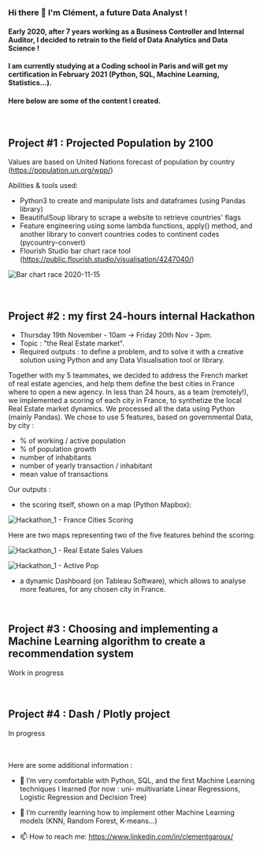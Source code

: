 ### Hi there 👋 I'm Clément, a future Data Analyst !
#### Early 2020, after 7 years working as a Business Controller and Internal Auditor, I decided to retrain to the field of Data Analytics and Data Science !
#### I am currently studying at a Coding school in Paris and will get my certification in February 2021 (Python, SQL, Machine Learning, Statistics...).  

#### Here below are some of the content I created.  

<br>


## Project #1 : Projected Population by 2100
Values are based on United Nations forecast of population by country (https://population.un.org/wpp/)

Abilities & tools used:
- Python3 to create and manipulate lists and dataframes (using Pandas library)
- BeautifulSoup library to scrape a website to retrieve countries' flags
- Feature engineering using some lambda functions, apply() method, and another library to convert countries codes to continent codes (pycountry-convert)
- Flourish Studio bar chart race tool (https://public.flourish.studio/visualisation/4247040/)
 
![Bar chart race 2020-11-15](https://user-images.githubusercontent.com/70572715/99188926-e22de600-275e-11eb-8461-5050a3e1fdf6.gif)  
<br>
<br>

## Project #2 : my first 24-hours internal Hackathon

- Thursday 19th November - 10am -> Friday 20th Nov - 3pm. 
- Topic : "the Real Estate market". 
- Required outputs : to define a problem, and to solve it with a creative solution using Python and any Data Visualisation tool or library.

Together with my 5 teammates, we decided to address the French market of real estate agencies, and help them define the best cities in France where to open a new agency.
In less than 24 hours, as a team (remotely!), we implemented a scoring of each city in France, to synthetize the local Real Estate market dynamics.
We processed all the data using Python (mainly Pandas).
We chose to use 5 features, based on governmental Data, by city :
- % of working / active population
- % of population growth
- number of inhabitants
- number of yearly transaction / inhabitant
- mean value of transactions

Our outputs :
- the scoring itself, shown on a map (Python Mapbox):

![Hackathon_1 - France Cities Scoring](https://user-images.githubusercontent.com/70572715/100021096-37ae6680-2de1-11eb-9280-a7360d7c0592.png)

Here are two maps representing two of the five features behind the scoring:

![Hackathon_1 - Real Estate Sales Values](https://user-images.githubusercontent.com/70572715/100021114-41d06500-2de1-11eb-829b-bb6bf51c2bad.png)

![Hackathon_1 - Active Pop](https://user-images.githubusercontent.com/70572715/100021128-4bf26380-2de1-11eb-8474-e500df29331f.png)

- a dynamic Dashboard (on Tableau Software), which allows to analyse more features, for any chosen city in France.
<br>


## Project #3 : Choosing and implementing a Machine Learning algorithm to create a recommendation system

Work in progress      
<br>
<br>

## Project #4 : Dash / Plotly project

In progress      
<br>
<br>



Here are some additional information :

- 🔭 I’m very comfortable with Python, SQL, and the first Machine Learning techniques I learned (for now : uni- multivariate Linear Regressions, Logistic Regression and Decision Tree)

- 🌱 I’m currently learning how to implement other Machine Learning models (KNN, Random Forest, K-means...)

- 📫 How to reach me: https://www.linkedin.com/in/clementgaroux/

